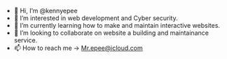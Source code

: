 - 👋 Hi, I’m @kennyepee
- 👀 I’m interested in web development and Cyber security.
- 🌱 I’m currently learning how to make and maintain interactive websites.
- 💞️ I’m looking to collaborate on website a building  and maintainance service.
- 📫 How to reach me -> Mr.epee@icloud.com 

<!---
kennyepee/kennyepee is a ✨ special ✨ repository because its `README.md` (this file) appears on your GitHub profile.
You can click the Preview link to take a look at your changes.
--->
